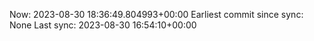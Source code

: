 Now: 2023-08-30 18:36:49.804993+00:00 Earliest commit since sync: None Last sync: 2023-08-30 16:54:10+00:00
